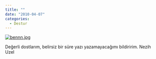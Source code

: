 ```yaml
---
title: ""
date: "2010-04-07"
categories: 
  - Destur
---
```


[![bennn.jpg](/uploads/2010/04/bennn.jpg)](/uploads/2010/04/bennn.jpg "bennn.jpg")

Değerli dostlarım, belirsiz bir süre yazı yazamayacağımı bildiririm. Nezih Uzel
